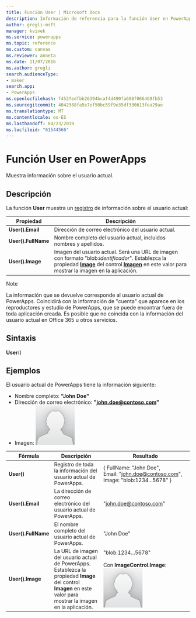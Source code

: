 ```yaml
---
title: Función User | Microsoft Docs
description: Información de referencia para la función User en PowerApps, incluida la sintaxis
author: gregli-msft
manager: kvivek
ms.service: powerapps
ms.topic: reference
ms.custom: canvas
ms.reviewer: anneta
ms.date: 11/07/2016
ms.author: gregli
search.audienceType:
- maker
search.app:
- PowerApps
ms.openlocfilehash: f452fedfbb26394bcaf4d490fa608f066469fb53
ms.sourcegitcommit: 4042388fa5e7ef50bc59f9e35df330613fea29ae
ms.translationtype: MT
ms.contentlocale: es-ES
ms.lasthandoff: 04/23/2019
ms.locfileid: "61544566"
---
```

# <a name="user-function-in-powerapps"></a>Función User en PowerApps
Muestra información sobre el usuario actual.

## <a name="description"></a>Descripción
La función **User** muestra un [registro](../working-with-tables.md#records) de información sobre el usuario actual:

| Propiedad | Descripción |
| --- | --- |
| **User().Email** |Dirección de correo electrónico del usuario actual. |
| **User().FullName** |Nombre completo del usuario actual, incluidos nombres y apellidos. |
| **User().Image** |Imagen del usuario actual. Será una URL de imagen con formato "blob:*identificador*". Establezca la propiedad **[Image](../controls/properties-visual.md)** del control **[Imagen](../controls/control-image.md)** en este valor para mostrar la imagen en la aplicación. |

> [!NOTE]
> La información que se devuelve corresponde al usuario actual de PowerApps.  Coincidirá con la información de "cuenta" que aparece en los reproductores y estudio de PowerApps, que se puede encontrar fuera de toda aplicación creada.  Es posible que no coincida con la información del usuario actual en Office 365 u otros servicios.

## <a name="syntax"></a>Sintaxis
**User**()

## <a name="examples"></a>Ejemplos
El usuario actual de PowerApps tiene la información siguiente:

* Nombre completo: **"John Doe"**
* Dirección de correo electrónico: **"john.doe@contoso.com"**
* Imagen: ![](media/function-user/john-doe-picture.png) 

|       Fórmula       |                                                                    Descripción                                                                    |                                                 Resultado                                                  |
|---------------------|---------------------------------------------------------------------------------------------------------------------------------------------------|---------------------------------------------------------------------------------------------------------|
|     **User()**      |                                             Registro de toda la información del usuario actual de PowerApps.                                             |    { FullName:&nbsp;"John Doe", Email:&nbsp;"john.doe@contoso.com", Image:&nbsp;"blob:1234...5678" }    |
|  **User().Email**   |                                                 La dirección de correo electrónico del usuario actual de PowerApps.                                                  |                                         "john.doe@contoso.com"                                          |
| **User().FullName** |                                                   El nombre completo del usuario actual de PowerApps.                                                    |                                               "John Doe"                                                |
|  **User().Image**   | La URL de imagen del usuario actual de PowerApps.  Establezca la propiedad **Image** del control **Imagen** en este valor para mostrar la imagen en la aplicación. | "blob:1234...5678"<br><br>Con **ImageControl.Image**:<br>![](media/function-user/john-doe-picture.png) |

